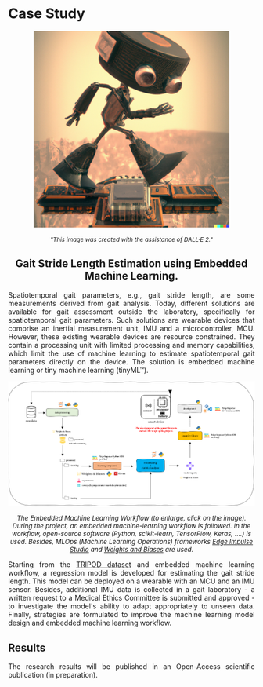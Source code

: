 # Case Study

<div style="text-align: center">
  <p>
    <img width="400px" class="center-block" src="../img/Image - Use case.png">
  </p>
</div>

<div style="text-align: center">
  <i>
    <p style="font-size: 12px"> "This image was created with the assistance of DALL·E 2."
    </p>
  </i>
</div>

<div style="text-align: center">
  <p><h2>
  Gait Stride Length Estimation using Embedded Machine Learning.
  </h2>
  </p>
</div>

<div style="text-align: justify">
  <p>Spatiotemporal gait parameters, e.g., gait stride length, are some measurements derived from gait analysis. Today, different solutions are available for gait assessment outside the laboratory, specifically for spatiotemporal gait parameters. Such solutions are wearable devices that comprise an inertial measurement unit, IMU and a microcontroller, MCU. However, these existing wearable devices are resource constrained. They contain a processing unit with limited processing and memory capabilities, which limit the use of machine learning to estimate spatiotemporal gait parameters directly on the device. The solution is embedded machine learning or tiny machine learning (tinyML™).
  </p>
</div>
<div style="text-align: center">
  <i>
    <a href=https://github.com/MLatE2dge/MLatE2dge.github.io/raw/main/docs/img/workflow.png> <img src="../img/workflow.png"></a><p style="font-size: 13px"> The Embedded Machine Learning Workflow (to enlarge, click on the image). During the project, an embedded machine-learning workflow is followed. In the workflow, open-source software (Python, scikit-learn, TensorFlow, Keras, ....) is used. Besides, MLOps (Machine Learning Operations) frameworks <a href="https://www.edgeimpulse.com/">Edge Impulse Studio</a> and <a href="https://wandb.ai/">Weights and Biases</a> are used.</p></i>
</div>


<div style="text-align: justify">
  <p>Starting from the <a href="https://www.mdpi.com/2306-5729/6/9/95"> TRIPOD dataset</a> and embedded machine learning workflow, a regression model is developed for estimating the gait stride length. This model can be deployed on a wearable with an MCU and an IMU sensor. Besides, additional IMU data is collected in a gait laboratory - a written request to a Medical Ethics Committee is submitted and approved - to investigate the model's ability to adapt appropriately to unseen data. Finally, strategies are formulated to improve the machine learning model design and embedded machine learning workflow.
  </p>
</div>

## Results

<div style="text-align: justify"> The research results will be published in an Open-Access scientific publication (in preparation).
</div>

<br>